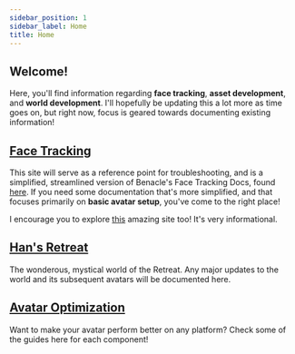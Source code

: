 ```yaml
---
sidebar_position: 1
sidebar_label: Home
title: Home
---
```


## Welcome!

Here, you'll find information regarding **face tracking**, **asset development**, and **world development**. I'll hopefully be updating this a lot more as time goes on, but right now, focus is geared towards documenting existing information!

## [Face Tracking](https://hantnor.github.io/HanDocs/docs/category/face-tracking)
This site will serve as a reference point for troubleshooting, and is a simplified, streamlined version of Benacle's Face Tracking Docs, found [here](https://docs.vrcft.io/). If you need some documentation that's more simplified, and that focuses primarily on **basic avatar setup**, you've come to the right place! 

I encourage you to explore [this](https://docs.vrcft.io/) amazing site too! It's very informational.

## [Han's Retreat](https://hantnor.github.io/HanDocs/docs/category/hans-retreat)
The wonderous, mystical world of the Retreat. Any major updates to the world and its subsequent avatars will be documented here. 

## [Avatar Optimization](https://hantnor.github.io/HanDocs/docs/Avatars/Optimization)
Want to make your avatar perform better on any platform? Check some of the guides here for each component!